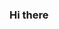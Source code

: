 ### Hi there

<!--
**TeamInCtrl/TeamInCtrl** is a ✨ _special_ ✨ repository because its `README.md` (this file) appears on your GitHub profile.


